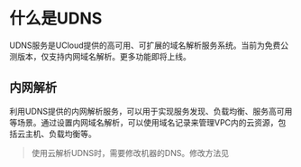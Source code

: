 # 什么是UDNS

UDNS服务是UCloud提供的高可用、可扩展的域名解析服务系统。当前为免费公测版本，仅支持内网域名解析。更多功能即将上线。

## 内网解析

利用UDNS提供的内网解析服务，可以用于实现服务发现、负载均衡、服务高可用等场景。通过设置内网域名解析，可以使用域名记录来管理VPC内的云资源，包括云主机、负载均衡等。
 
>  使用云解析UDNS时，需要修改机器的DNS。修改方法见

